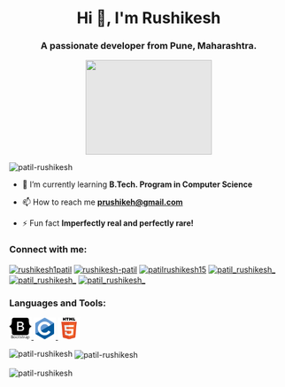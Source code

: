 <h1 align="center">Hi 👋, I'm Rushikesh</h1>
<h3 align="center">A passionate developer from Pune, Maharashtra.</h3>
<img style="display: block;-webkit-user-select: none;margin: auto;cursor: zoom-in;background-color: hsl(0, 0%, 90%);" src="https://imgs.search.brave.com/uGBeRwzhbiOphYDvGkQnCQYYApKyDw1OrDHAZ44cF9Y/rs:fit:860:0:0/g:ce/aHR0cHM6Ly9naWZk/Yi5jb20vaW1hZ2Vz/L2hpZ2gvYW5pbWF0/ZWQtbWFuLWNvbXB1/dGVyLWNvZGluZy1u/YWU2bWVjMzc4bHNn/MWkzLmdpZg.gif" width="228" height="171">


<p align="left"> <img src="https://komarev.com/ghpvc/?username=patil-rushikesh&label=Profile%20views&color=0e75b6&style=flat" alt="patil-rushikesh" /> </p>

- 🌱 I’m currently learning **B.Tech. Program in Computer Science**

- 📫 How to reach me **prushikeh@gmail.com**

- ⚡ Fun fact **Imperfectly real and perfectly rare!**

<h3 align="left">Connect with me:</h3>
<p align="left">
<a href="https://linkedin.com/in/rushikesh1patil" target="blank"><img align="center" src="https://raw.githubusercontent.com/rahuldkjain/github-profile-readme-generator/master/src/images/icons/Social/linked-in-alt.svg" alt="rushikesh1patil" height="30" width="40" /></a>
<a href="https://stackoverflow.com/users/rushikesh-patil" target="blank"><img align="center" src="https://raw.githubusercontent.com/rahuldkjain/github-profile-readme-generator/master/src/images/icons/Social/stack-overflow.svg" alt="rushikesh-patil" height="30" width="40" /></a>
<a href="https://fb.com/patilrushikesh15" target="blank"><img align="center" src="https://raw.githubusercontent.com/rahuldkjain/github-profile-readme-generator/master/src/images/icons/Social/facebook.svg" alt="patilrushikesh15" height="30" width="40" /></a>
<a href="https://instagram.com/patil_rushikesh_" target="blank"><img align="center" src="https://raw.githubusercontent.com/rahuldkjain/github-profile-readme-generator/master/src/images/icons/Social/instagram.svg" alt="patil_rushikesh_" height="30" width="40" /></a>
<a href="https://www.hackerrank.com/patil_rushikesh_" target="blank"><img align="center" src="https://raw.githubusercontent.com/rahuldkjain/github-profile-readme-generator/master/src/images/icons/Social/hackerrank.svg" alt="patil_rushikesh_" height="30" width="40" /></a>
<a href="https://www.leetcode.com/patil_rushikesh_" target="blank"><img align="center" src="https://raw.githubusercontent.com/rahuldkjain/github-profile-readme-generator/master/src/images/icons/Social/leet-code.svg" alt="patil_rushikesh_" height="30" width="40" /></a>
</p>

<h3 align="left">Languages and Tools:</h3>
<p align="left"> <a href="https://getbootstrap.com" target="_blank" rel="noreferrer"> <img src="https://raw.githubusercontent.com/devicons/devicon/master/icons/bootstrap/bootstrap-plain-wordmark.svg" alt="bootstrap" width="40" height="40"/> </a> <a href="https://www.cprogramming.com/" target="_blank" rel="noreferrer"> <img src="https://raw.githubusercontent.com/devicons/devicon/master/icons/c/c-original.svg" alt="c" width="40" height="40"/> </a> <a href="https://www.w3.org/html/" target="_blank" rel="noreferrer"> <img src="https://raw.githubusercontent.com/devicons/devicon/master/icons/html5/html5-original-wordmark.svg" alt="html5" width="40" height="40"/> </a> </p>

<p><img align="left" src="https://github-readme-stats.vercel.app/api/top-langs?username=patil-rushikesh&show_icons=true&locale=en&layout=compact" alt="patil-rushikesh" /></p>

<p>&nbsp;<img align="center" src="https://github-readme-stats.vercel.app/api?username=patil-rushikesh&show_icons=true&locale=en" alt="patil-rushikesh" /></p>

<p><img align="center" src="https://github-readme-streak-stats.herokuapp.com/?user=patil-rushikesh&" alt="patil-rushikesh" /></p>
